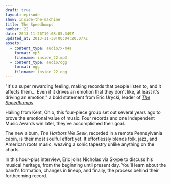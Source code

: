 ```yaml
---
draft: true
layout: episode
show: inside-the-machine
title: The Speedbumps
number: 22
date: 2013-11-26T19:08:05.349Z
updated_at: 2013-11-30T00:04:20.077Z
assets:
  - content_type: audio/x-m4a
    format: mp3
    filename: inside_22.mp3
  - content_type: audio/ogg
    format: ogg
    filename: inside_22.ogg
---
```

"It's a super rewarding feeling, making records that people listen to, and it affects them... Even if it drives an emotion that they don't like, at least it's driving an emotion," a bold statement from Eric Urycki, leader of [*The Speedbumps*](http://www.thespeedbumps.com).

Hailing from Kent, Ohio, this four-piece group set out several years ago to prove the emotional value of music. Four records and one Independent Music Awards win later, they've accomplished their goal.

The new album, *The Harbors We Seek*, recorded in a remote Pennsylvania cabin, is their most soulful effort yet. It effortlessly blends folk, jazz, and American roots music, weaving a sonic tapestry unlike anything on the charts.

In this hour-plus interview, Eric joins Nicholas via Skype to discuss his musical heritage, from the beginning until present day. You'll learn about the band's formation, changes in lineup, and finally, the process behind their forthcoming record.